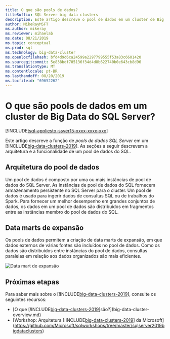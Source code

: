 ```yaml
---
title: O que são pools de dados?
titleSuffix: SQL Server big data clusters
description: Este artigo descreve o pool de dados em um cluster de Big Data do SQL Server 2019.
author: MikeRayMSFT
ms.author: mikeray
ms.reviewer: mihaelab
ms.date: 08/21/2019
ms.topic: conceptual
ms.prod: sql
ms.technology: big-data-cluster
ms.openlocfilehash: bfd4d9d6ca24599a2297799555f53a83c6601420
ms.sourcegitcommit: 5e838bdf705136f34d4d8b622740b0e643cb8d96
ms.translationtype: MT
ms.contentlocale: pt-BR
ms.lasthandoff: 08/20/2019
ms.locfileid: "69652262"
---
```

# <a name="what-are-data-pools-in-a-sql-server-big-data-cluster"></a>O que são pools de dados em um cluster de Big Data do SQL Server?

[!INCLUDE[tsql-appliesto-ssver15-xxxx-xxxx-xxx](../includes/tsql-appliesto-ssver15-xxxx-xxxx-xxx.md)]

Este artigo descreve a função de *pools de dados SQL Server* em um [!INCLUDE[big-data-clusters-2019](../includes/ssbigdataclusters-ver15.md)]. As seções a seguir descrevem a arquitetura e a funcionalidade de um pool de dados do SQL.

## <a name="data-pool-architecture"></a>Arquitetura do pool de dados

Um pool de dados é composto por uma ou mais instâncias de pool de dados do SQL Server. As instâncias de pool de dados do SQL fornecem armazenamento persistente no SQL Server para o cluster. Um pool de dados é usado para ingerir dados de consultas SQL ou de trabalhos do Spark. Para fornecer um melhor desempenho em grandes conjuntos de dados, os dados em um pool de dados são distribuídos em fragmentos entre as instâncias membro do pool de dados do SQL.

## <a name="scale-out-data-marts"></a>Data marts de expansão

Os pools de dados permitem a criação de data marts de expansão, em que dados externos de várias fontes são incluídos no pool de dados. Como os dados são distribuídos entre instâncias do pool de dados, consultas paralelas em relação aos dados organizados são mais eficientes.

![Data mart de expansão](media/concept-data-pool/data-virtualization-improvements.png)

## <a name="next-steps"></a>Próximas etapas

Para saber mais sobre o [!INCLUDE[big-data-clusters-2019](../includes/ssbigdataclusters-ss-nover.md)], consulte os seguintes recursos:

- [O que [!INCLUDE[big-data-clusters-2019](../includes/ssbigdataclusters-ver15.md)]são?](big-data-cluster-overview.md)
- [Workshop: Arquitetura [!INCLUDE[big-data-clusters-2019](../includes/ssbigdataclusters-ss-nover.md)] da Microsoft](https://github.com/Microsoft/sqlworkshops/tree/master/sqlserver2019bigdataclusters)
